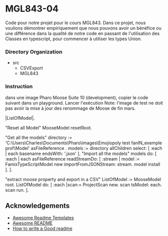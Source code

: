 # MGL843-04
Code pour notre projet pour le cours MGL843. 
Dans ce projet, nous voulions démontrer empiriquement que nous pouvons avoir un bénéfice ou une différence dans la qualité de notre code en passant de l'utilisation des Classes en typescript, pour commencer à utiliser les types Union.

### Directory Organization

- src
    - CSVExport
    - MGL843

### Instruction

dans une image Pharo Moose Suite 10 (development), copier le code suivant dans un playground. Lancer l'exécution
Note: l'image de test ne doit pas avoir la mise à jour des renommage de Moose de fin mars.

|ListOfModel|.

"Reset all Model"
MooseModel resetRoot. 

"Get all the models"
directory := 'C:\Users\Charles\Documents\Pharo\images\Emojiopoly test fanIN_exemple prof\Model' asFileReference .
models := directory allChildren select: [ :each | each basename endsWith: '.json' ].
"Import all the models"
models do: [ :each | each asFileReference readStreamDo:
    [ :stream | model := FamixTypeScriptModel new 
      importFromJSONStream: stream. model install ]. ].

"extract moose property and export in a CSV"
ListOfModel := MooseModel root.
ListOfModel do: [ :each |scan:= ProjectScan new. scan tsModel: each. scan run. ].

## Acknowledgements

 - [Awesome Readme Templates](https://awesomeopensource.com/project/elangosundar/awesome-README-templates)
 - [Awesome README](https://github.com/matiassingers/awesome-readme)
 - [How to write a Good readme](https://bulldogjob.com/news/449-how-to-write-a-good-readme-for-your-github-project)

